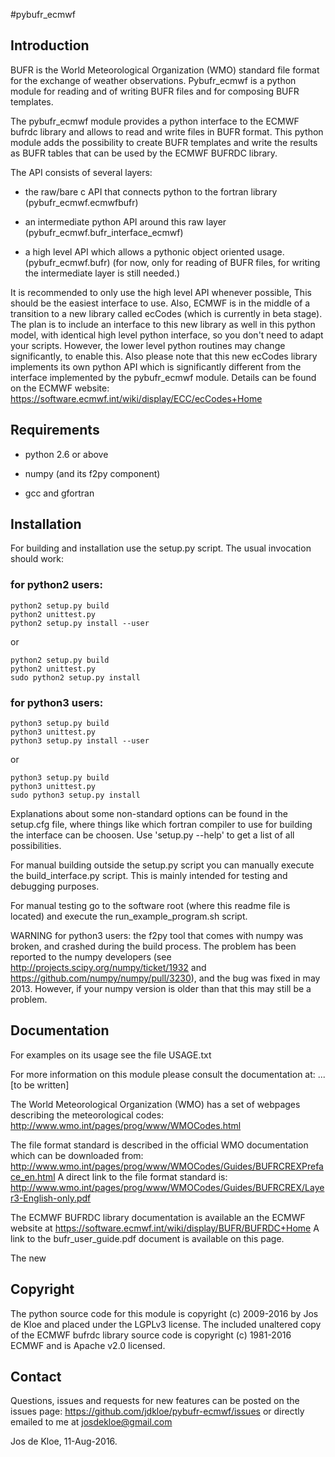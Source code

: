 #pybufr_ecmwf

## Introduction

BUFR is the World Meteorological Organization (WMO) standard
file format for the exchange of weather observations.
Pybufr_ecmwf is a python module for reading and of writing BUFR files
and for composing BUFR templates.

The pybufr_ecmwf module provides a python interface to the ECMWF bufrdc
library and allows to read and write files in BUFR format.
This python module adds the possibility to create BUFR templates
and write the results as BUFR tables that can be used by the
ECMWF BUFRDC library.

The API consists of several layers:
* the raw/bare c API that connects python to the fortran library
  (pybufr_ecmwf.ecmwfbufr)

* an intermediate python API around this raw layer
  (pybufr_ecmwf.bufr_interface_ecmwf)
  
* a high level API which allows a pythonic object 
 oriented usage. (pybufr_ecmwf.bufr)
 (for now, only for reading of BUFR files,
  for writing the intermediate layer is still needed.)

It is recommended to only use the high level API whenever possible,
This should be the easiest interface to use.
Also, ECMWF is in the middle of a transition to a new library
called ecCodes (which is currently in beta stage).
The plan is to include an interface to this new library as well in this
python model, with identical high level python interface, so you don't
need to adapt your scripts.
However, the lower level python routines may change significantly,
to enable this.
Also please note that this new ecCodes library implements its own
python API which is significantly different from the interface
implemented by the pybufr_ecmwf module.
Details can be found on the ECMWF website:
https://software.ecmwf.int/wiki/display/ECC/ecCodes+Home

## Requirements

* python 2.6 or above

* numpy (and its f2py component)

* gcc and gfortran

## Installation

For building and installation use the setup.py script.
The usual invocation should work:

### for python2 users:
```
python2 setup.py build
python2 unittest.py
python2 setup.py install --user
```
or
```
python2 setup.py build
python2 unittest.py
sudo python2 setup.py install
```
### for python3 users:
```
python3 setup.py build
python3 unittest.py
python3 setup.py install --user
```
or
```
python3 setup.py build
python3 unittest.py
sudo python3 setup.py install
```

Explanations about some non-standard options can be found in
the setup.cfg file, where things like which fortran compiler to use for
building the interface can be choosen.
Use 'setup.py --help' to get a list of all possibilities.

For manual building outside the setup.py script you can manually execute 
the build_interface.py script. This is mainly intended for testing
and debugging purposes.

For manual testing go to the software root (where this readme file is located)
and execute the run_example_program.sh script.

WARNING for python3 users:
the f2py tool that comes with numpy was broken, and crashed during 
the build process.
The problem has been reported to the numpy developers (see
http://projects.scipy.org/numpy/ticket/1932 and
https://github.com/numpy/numpy/pull/3230), and the bug was fixed
in may 2013. However, if your numpy version is older than that this 
may still be a problem.

## Documentation

For examples on its usage see the file USAGE.txt

For more information on this module please consult the documentation at:
... [to be written]

The World Meteorological Organization (WMO) has a set of webpages
describing the meteorological codes:
http://www.wmo.int/pages/prog/www/WMOCodes.html

The file format standard is described in the official WMO documentation
which can be downloaded from:
http://www.wmo.int/pages/prog/www/WMOCodes/Guides/BUFRCREXPreface_en.html
A direct link to the file format standard is:
http://www.wmo.int/pages/prog/www/WMOCodes/Guides/BUFRCREX/Layer3-English-only.pdf

The ECMWF BUFRDC library documentation is available an the ECMWF website at
https://software.ecmwf.int/wiki/display/BUFR/BUFRDC+Home
A link to the bufr_user_guide.pdf document is available on this page.

The new 
## Copyright

The python source code for this module
is copyright (c) 2009-2016 by Jos de Kloe
and placed under the LGPLv3 license.
The included unaltered copy of the ECMWF bufrdc library source code
is copyright (c) 1981-2016 ECMWF and is Apache v2.0 licensed.

## Contact

Questions, issues and requests for new features can be posted
on the issues page: https://github.com/jdkloe/pybufr-ecmwf/issues
or directly emailed to me at josdekloe@gmail.com

Jos de Kloe, 11-Aug-2016.
